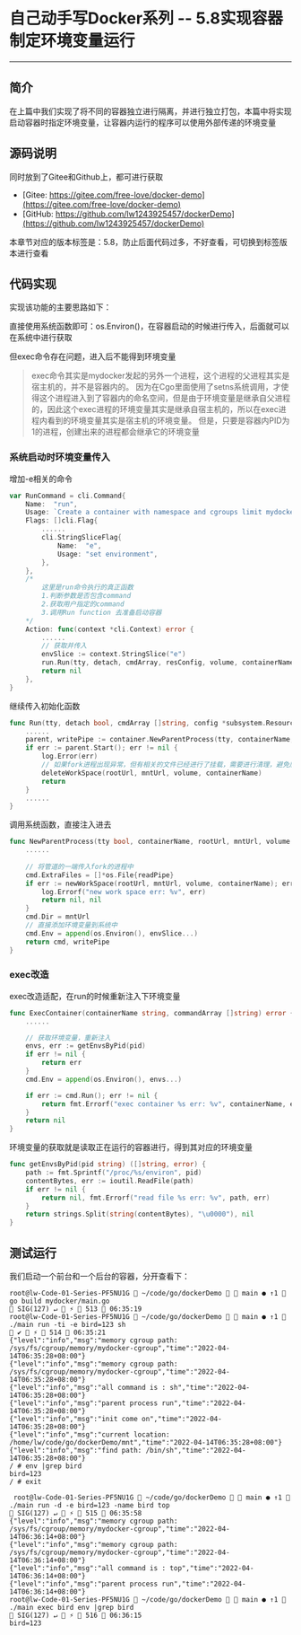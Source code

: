 # 自己动手写Docker系列 -- 5.8实现容器制定环境变量运行
***

## 简介
在上篇中我们实现了将不同的容器独立进行隔离，并进行独立打包，本篇中将实现启动容器时指定环境变量，让容器内运行的程序可以使用外部传递的环境变量

## 源码说明
同时放到了Gitee和Github上，都可进行获取

- [Gitee: https://gitee.com/free-love/docker-demo](https://gitee.com/free-love/docker-demo)
- [GitHub: https://github.com/lw1243925457/dockerDemo](https://github.com/lw1243925457/dockerDemo)

本章节对应的版本标签是：5.8，防止后面代码过多，不好查看，可切换到标签版本进行查看

## 代码实现
实现该功能的主要思路如下：

直接使用系统函数即可：os.Environ()，在容器启动的时候进行传入，后面就可以在系统中进行获取

但exec命令存在问题，进入后不能得到环境变量

> exec命令其实是mydocker发起的另外一个进程，这个进程的父进程其实是宿主机的，并不是容器内的。
> 因为在Cgo里面使用了setns系统调用，才使得这个进程进入到了容器内的命名空间，但是由于环境变量是继承自父进程的，因此这个exec进程的环境变量其实是继承自宿主机的，所以在exec进程内看到的环境变量其实是宿主机的环境变量。
> 但是，只要是容器内PID为1的进程，创建出来的进程都会继承它的环境变量

 
### 系统启动时环境变量传入
增加-e相关的命令

```go
var RunCommand = cli.Command{
	Name:  "run",
	Usage: `Create a container with namespace and cgroups limit mydocker run -ti [command]`,
	Flags: []cli.Flag{
		......
		cli.StringSliceFlag{
			Name:  "e",
			Usage: "set environment",
		},
	},
	/*
		这里是run命令执行的真正函数
		1.判断参数是否包含command
		2.获取用户指定的command
		3.调用Run function 去准备启动容器
	*/
	Action: func(context *cli.Context) error {
		......
		// 获取并传入
		envSlice := context.StringSlice("e")
		run.Run(tty, detach, cmdArray, resConfig, volume, containerName, envSlice)
		return nil
	},
}
```

继续传入初始化函数

```go
func Run(tty, detach bool, cmdArray []string, config *subsystem.ResourceConfig, volume, containerName string, envSlice []string) {
	......
	parent, writePipe := container.NewParentProcess(tty, containerName, rootUrl, mntUrl, volume, envSlice)
	if err := parent.Start(); err != nil {
		log.Error(err)
		// 如果fork进程出现异常，但有相关的文件已经进行了挂载，需要进行清理，避免后面运行报错时，需要手工清理
		deleteWorkSpace(rootUrl, mntUrl, volume, containerName)
		return
	}
	......
}
```

调用系统函数，直接注入进去

```go
func NewParentProcess(tty bool, containerName, rootUrl, mntUrl, volume string, envSlice []string) (*exec.Cmd, *os.File) {
	......
	
	// 将管道的一端传入fork的进程中
	cmd.ExtraFiles = []*os.File{readPipe}
	if err := newWorkSpace(rootUrl, mntUrl, volume, containerName); err != nil {
		log.Errorf("new work space err: %v", err)
		return nil, nil
	}
	cmd.Dir = mntUrl
	// 直接添加环境变量到系统中
	cmd.Env = append(os.Environ(), envSlice...)
	return cmd, writePipe
}
```

### exec改造
exec改造适配，在run的时候重新注入下环境变量

```go
func ExecContainer(containerName string, commandArray []string) error {
	......

	// 获取环境变量，重新注入
	envs, err := getEnvsByPid(pid)
	if err != nil {
		return err
	}
	cmd.Env = append(os.Environ(), envs...)

	if err := cmd.Run(); err != nil {
		return fmt.Errorf("exec container %s err: %v", containerName, err)
	}
	return nil
}
```

环境变量的获取就是读取正在运行的容器进行，得到其对应的环境变量

```go
func getEnvsByPid(pid string) ([]string, error) {
	path := fmt.Sprintf("/proc/%s/environ", pid)
	contentBytes, err := ioutil.ReadFile(path)
	if err != nil {
		return nil, fmt.Errorf("read file %s err: %v", path, err)
	}
	return strings.Split(string(contentBytes), "\u0000"), nil
}
```

## 测试运行
我们启动一个前台和一个后台的容器，分开查看下：

```shell
root@lw-Code-01-Series-PF5NU1G  ~/code/go/dockerDemo   main ● ↑1  go build mydocker/main.go                                                                               SIG(127) ↵  ⚡  513  06:35:19
root@lw-Code-01-Series-PF5NU1G  ~/code/go/dockerDemo   main ● ↑1  ./main run -ti -e bird=123 sh                                                                                    ✔  ⚡  514  06:35:21
{"level":"info","msg":"memory cgroup path: /sys/fs/cgroup/memory/mydocker-cgroup","time":"2022-04-14T06:35:28+08:00"}
{"level":"info","msg":"memory cgroup path: /sys/fs/cgroup/memory/mydocker-cgroup","time":"2022-04-14T06:35:28+08:00"}
{"level":"info","msg":"all command is : sh","time":"2022-04-14T06:35:28+08:00"}
{"level":"info","msg":"parent process run","time":"2022-04-14T06:35:28+08:00"}
{"level":"info","msg":"init come on","time":"2022-04-14T06:35:28+08:00"}
{"level":"info","msg":"current location: /home/lw/code/go/dockerDemo/mnt","time":"2022-04-14T06:35:28+08:00"}
{"level":"info","msg":"find path: /bin/sh","time":"2022-04-14T06:35:28+08:00"}
/ # env |grep bird
bird=123
/ # exit

 root@lw-Code-01-Series-PF5NU1G  ~/code/go/dockerDemo   main ● ↑1  ./main run -d -e bird=123 -name bird top                                                                SIG(127) ↵  ⚡  515  06:35:58
{"level":"info","msg":"memory cgroup path: /sys/fs/cgroup/memory/mydocker-cgroup","time":"2022-04-14T06:36:14+08:00"}
{"level":"info","msg":"memory cgroup path: /sys/fs/cgroup/memory/mydocker-cgroup","time":"2022-04-14T06:36:14+08:00"}
{"level":"info","msg":"all command is : top","time":"2022-04-14T06:36:14+08:00"}
{"level":"info","msg":"parent process run","time":"2022-04-14T06:36:14+08:00"}
root@lw-Code-01-Series-PF5NU1G  ~/code/go/dockerDemo   main ● ↑1  ./main exec bird env |grep bird                                                                         SIG(127) ↵  ⚡  516  06:36:15
bird=123
```